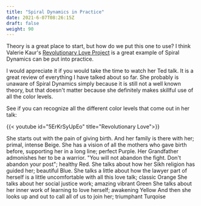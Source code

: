 ```yaml
---
title: "Spiral Dynamics in Practice"
date: 2021-6-07T08:26:15Z
draft: false
weight: 90
---
```


Theory is a great place to start, but how do we put this one to use? I think Valerie Kaur's [Revolutionary Love Project](https://valariekaur.com/revolutionary-love-project/) is a great example of Spiral Dynamics can be put into practice.

I would appreciate it if you would take the time to watch her Ted talk. It is a great review of everything I have talked about so far. She probably is unaware of Spiral Dynamics simply because it is still not a well known theory, but that doesn't matter because she definitely makes skillful use of all the color levels.

See if you can recognize all the different color levels that come out in her talk:

{{< youtube id="5ErKrSyUpEo" title="Revolutionary Love">}}


She starts out with the pain of giving birth. And her family is there with her; primal, intense Beige.
She has a vision of all the mothers who gave birth before, supporting her in a long line; perfect Purple.
Her Grandfather admonishes her to be a warrior. "You will not abandon the fight. Don't abandon your post"; healthy Red.
She talks about how her Sikh religion has guided her; beautiful Blue.
She talks a little about how the lawyer part of herself is a little uncomfortable with all this love talk; classic Orange
She talks about her social justice work; amazing vibrant Green
She talks about her inner work of learning to love herself; awakening Yellow
And then she looks up and out to call all of us to join her; triumphant Turqoise
